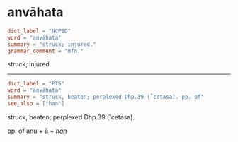 # anvāhata

``` toml
dict_label = "NCPED"
word = "anvāhata"
summary = "struck; injured."
grammar_comment = "mfn."
```

struck; injured.

--------------------

``` toml
dict_label = "PTS"
word = "anvāhata"
summary = "struck, beaten; perplexed Dhp.39 (˚cetasa). pp. of"
see_also = ["han"]
```

struck, beaten; perplexed Dhp.39 (˚cetasa).

pp. of anu \+ ā \+ *[han](han.md)*

